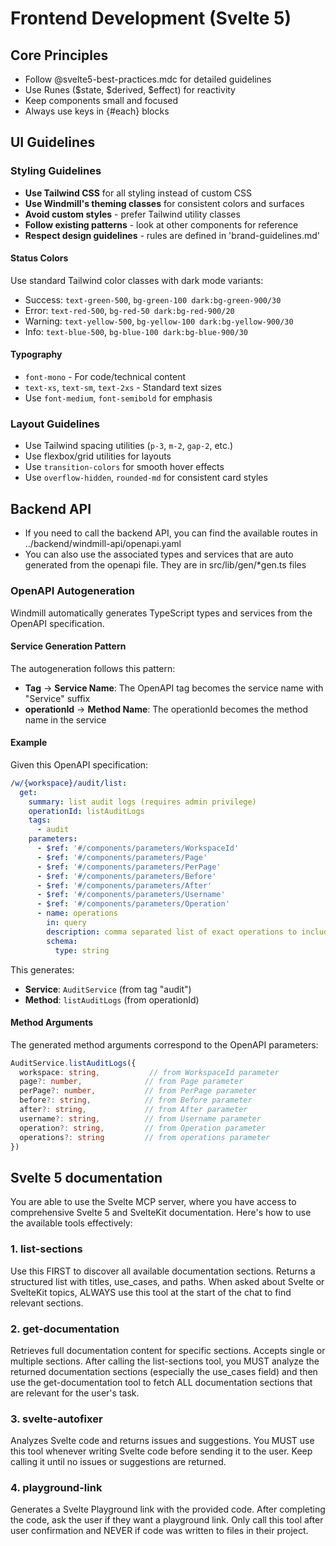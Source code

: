 # Frontend Development (Svelte 5)

## Core Principles

- Follow @svelte5-best-practices.mdc for detailed guidelines
- Use Runes ($state, $derived, $effect) for reactivity
- Keep components small and focused
- Always use keys in {#each} blocks

## UI Guidelines

### Styling Guidelines

- **Use Tailwind CSS** for all styling instead of custom CSS
- **Use Windmill's theming classes** for consistent colors and surfaces
- **Avoid custom styles** - prefer Tailwind utility classes
- **Follow existing patterns** - look at other components for reference
- **Respect design guidelines** - rules are defined in 'brand-guidelines.md'

#### Status Colors

Use standard Tailwind color classes with dark mode variants:

- Success: `text-green-500`, `bg-green-100 dark:bg-green-900/30`
- Error: `text-red-500`, `bg-red-50 dark:bg-red-900/20`
- Warning: `text-yellow-500`, `bg-yellow-100 dark:bg-yellow-900/30`
- Info: `text-blue-500`, `bg-blue-100 dark:bg-blue-900/30`

#### Typography

- `font-mono` - For code/technical content
- `text-xs`, `text-sm`, `text-2xs` - Standard text sizes
- Use `font-medium`, `font-semibold` for emphasis

### Layout Guidelines

- Use Tailwind spacing utilities (`p-3`, `m-2`, `gap-2`, etc.)
- Use flexbox/grid utilities for layouts
- Use `transition-colors` for smooth hover effects
- Use `overflow-hidden`, `rounded-md` for consistent card styles

## Backend API

- If you need to call the backend API, you can find the available routes in ../backend/windmill-api/openapi.yaml
- You can also use the associated types and services that are auto generated from the openapi file. They are in src/lib/gen/\*gen.ts files

### OpenAPI Autogeneration

Windmill automatically generates TypeScript types and services from the OpenAPI specification.

#### Service Generation Pattern

The autogeneration follows this pattern:

- **Tag** → **Service Name**: The OpenAPI tag becomes the service name with "Service" suffix
- **operationId** → **Method Name**: The operationId becomes the method name in the service

#### Example

Given this OpenAPI specification:

```yaml
/w/{workspace}/audit/list:
  get:
    summary: list audit logs (requires admin privilege)
    operationId: listAuditLogs
    tags:
      - audit
    parameters:
      - $ref: '#/components/parameters/WorkspaceId'
      - $ref: '#/components/parameters/Page'
      - $ref: '#/components/parameters/PerPage'
      - $ref: '#/components/parameters/Before'
      - $ref: '#/components/parameters/After'
      - $ref: '#/components/parameters/Username'
      - $ref: '#/components/parameters/Operation'
      - name: operations
        in: query
        description: comma separated list of exact operations to include
        schema:
          type: string
```

This generates:

- **Service**: `AuditService` (from tag "audit")
- **Method**: `listAuditLogs` (from operationId)

#### Method Arguments

The generated method arguments correspond to the OpenAPI parameters:

```typescript
AuditService.listAuditLogs({
  workspace: string,           // from WorkspaceId parameter
  page?: number,              // from Page parameter
  perPage?: number,           // from PerPage parameter
  before?: string,            // from Before parameter
  after?: string,             // from After parameter
  username?: string,          // from Username parameter
  operation?: string,         // from Operation parameter
  operations?: string         // from operations parameter
})
```

## Svelte 5 documentation

You are able to use the Svelte MCP server, where you have access to comprehensive Svelte 5 and SvelteKit documentation. Here's how to use the available tools effectively:

### 1. list-sections

Use this FIRST to discover all available documentation sections. Returns a structured list with titles, use_cases, and paths.
When asked about Svelte or SvelteKit topics, ALWAYS use this tool at the start of the chat to find relevant sections.

### 2. get-documentation

Retrieves full documentation content for specific sections. Accepts single or multiple sections.
After calling the list-sections tool, you MUST analyze the returned documentation sections (especially the use_cases field) and then use the get-documentation tool to fetch ALL documentation sections that are relevant for the user's task.

### 3. svelte-autofixer

Analyzes Svelte code and returns issues and suggestions.
You MUST use this tool whenever writing Svelte code before sending it to the user. Keep calling it until no issues or suggestions are returned.

### 4. playground-link

Generates a Svelte Playground link with the provided code.
After completing the code, ask the user if they want a playground link. Only call this tool after user confirmation and NEVER if code was written to files in their project.
